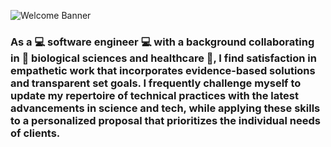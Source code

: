 ![Welcome Banner](https://user-images.githubusercontent.com/107519645/187530023-12310a00-3630-40a6-87f5-2578b8ed4f1b.jpeg)

### As a 💻 software engineer 💻 with a background collaborating in 🧪 biological sciences and healthcare 🧬, I find satisfaction in empathetic work that incorporates evidence-based solutions and transparent set goals. I frequently challenge myself to update my repertoire of technical practices with the latest advancements in science and tech, while applying these skills to a personalized proposal that prioritizes the individual needs of clients. ###

<!--
**jasonmar08/jasonmar08** is a ✨ _special_ ✨ repository because its `README.md` (this file) appears on your GitHub profile.

Here are some ideas to get you started:

- 🔭 I’m currently working on ...
- 🌱 I’m currently learning ...
- 👯 I’m looking to collaborate on ...
- 🤔 I’m looking for help with ...
- 💬 Ask me about ...
- 📫 How to reach me: ...
- 😄 Pronouns: ...
- ⚡ Fun fact: ...
-->
